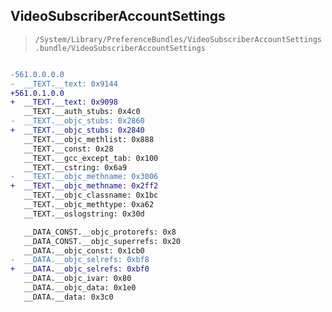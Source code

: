 ## VideoSubscriberAccountSettings

> `/System/Library/PreferenceBundles/VideoSubscriberAccountSettings.bundle/VideoSubscriberAccountSettings`

```diff

-561.0.0.0.0
-  __TEXT.__text: 0x9144
+561.0.1.0.0
+  __TEXT.__text: 0x9098
   __TEXT.__auth_stubs: 0x4c0
-  __TEXT.__objc_stubs: 0x2860
+  __TEXT.__objc_stubs: 0x2840
   __TEXT.__objc_methlist: 0x888
   __TEXT.__const: 0x28
   __TEXT.__gcc_except_tab: 0x100
   __TEXT.__cstring: 0x6a9
-  __TEXT.__objc_methname: 0x3006
+  __TEXT.__objc_methname: 0x2ff2
   __TEXT.__objc_classname: 0x1bc
   __TEXT.__objc_methtype: 0xa62
   __TEXT.__oslogstring: 0x30d

   __DATA_CONST.__objc_protorefs: 0x8
   __DATA_CONST.__objc_superrefs: 0x20
   __DATA.__objc_const: 0x1cb0
-  __DATA.__objc_selrefs: 0xbf8
+  __DATA.__objc_selrefs: 0xbf0
   __DATA.__objc_ivar: 0x80
   __DATA.__objc_data: 0x1e0
   __DATA.__data: 0x3c0

```
